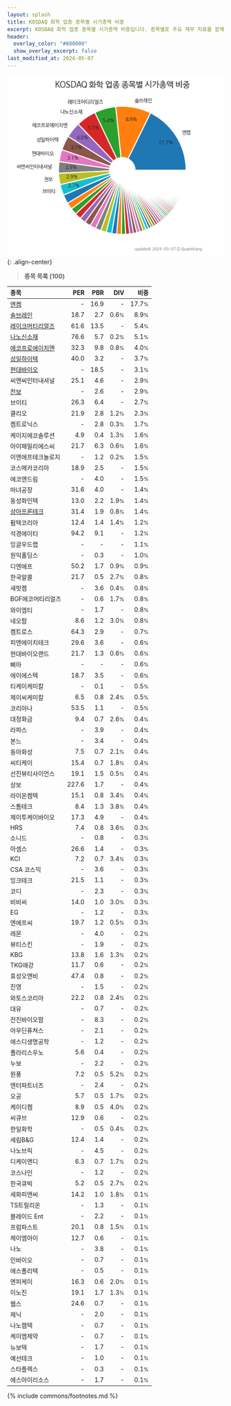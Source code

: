 ```yaml
---
layout: splash
title: KOSDAQ 화학 업종 종목별 시가총액 비중
excerpt: KOSDAQ 화학 업종 종목별 시가총액 비중입니다. 종목별로 주요 재무 지표를 함께 표시합니다.
header:
  overlay_color: "#800000"
  show_overlay_excerpt: false
last_modified_at: 2024-05-07
---
```



![KOSDAQ 화학 업종 종목별 시가총액 비중](/stats/sector/images/kosdaq_업종_화학_종목.png){: .align-center}


> **종목 목록 (100)**<a id="list"></a>

| **종목** | **PER** | **PBR** | **DIV** | **비중** |
| :------- | ------: | ------: | ------: | -------: |
| [엔켐](/348370/) | - | 16.9 | - | 17.7<small>%</small> |
| [솔브레인](/357780/) | 18.7 | 2.7 | 0.6<small>%</small> | 8.9<small>%</small> |
| [레이크머티리얼즈](/281740/) | 61.6 | 13.5 | - | 5.4<small>%</small> |
| [나노신소재](/121600/) | 76.6 | 5.7 | 0.2<small>%</small> | 5.1<small>%</small> |
| [에코프로에이치엔](/383310/) | 32.3 | 9.8 | 0.8<small>%</small> | 4.0<small>%</small> |
| [성일하이텍](/365340/) | 40.0 | 3.2 | - | 3.7<small>%</small> |
| [현대바이오](/048410/) | - | 18.5 | - | 3.1<small>%</small> |
| 씨앤씨인터내셔널 | 25.1 | 4.6 | - | 2.9<small>%</small> |
| [천보](/278280/) | - | 2.6 | - | 2.9<small>%</small> |
| 브이티 | 26.3 | 6.4 | - | 2.7<small>%</small> |
| 클리오 | 21.9 | 2.8 | 1.2<small>%</small> | 2.3<small>%</small> |
| 켐트로닉스 | - | 2.8 | 0.3<small>%</small> | 1.7<small>%</small> |
| 케이지에코솔루션 | 4.9 | 0.4 | 1.3<small>%</small> | 1.6<small>%</small> |
| 아이패밀리에스씨 | 21.7 | 6.3 | 0.6<small>%</small> | 1.6<small>%</small> |
| 이엔에프테크놀로지 | - | 1.2 | 0.2<small>%</small> | 1.5<small>%</small> |
| 코스메카코리아 | 18.9 | 2.5 | - | 1.5<small>%</small> |
| 에코앤드림 | - | 4.0 | - | 1.5<small>%</small> |
| 마녀공장 | 31.6 | 4.0 | - | 1.4<small>%</small> |
| 동성화인텍 | 13.0 | 2.2 | 1.9<small>%</small> | 1.4<small>%</small> |
| [상아프론테크](/089980/) | 31.4 | 1.9 | 0.8<small>%</small> | 1.4<small>%</small> |
| 펌텍코리아 | 12.4 | 1.4 | 1.4<small>%</small> | 1.2<small>%</small> |
| 석경에이티 | 94.2 | 9.1 | - | 1.2<small>%</small> |
| 잉글우드랩 | - | - | - | 1.1<small>%</small> |
| 원익홀딩스 | - | 0.3 | - | 1.0<small>%</small> |
| 디엔에프 | 50.2 | 1.7 | 0.9<small>%</small> | 0.9<small>%</small> |
| 한국알콜 | 21.7 | 0.5 | 2.7<small>%</small> | 0.8<small>%</small> |
| 새빗켐 | - | 3.6 | 0.4<small>%</small> | 0.8<small>%</small> |
| BGF에코머티리얼즈 | - | 0.6 | 1.7<small>%</small> | 0.8<small>%</small> |
| 와이엠티 | - | 1.7 | - | 0.8<small>%</small> |
| 네오팜 | 8.6 | 1.2 | 3.0<small>%</small> | 0.8<small>%</small> |
| 켐트로스 | 64.3 | 2.9 | - | 0.7<small>%</small> |
| 피엔에이치테크 | 29.6 | 3.6 | - | 0.6<small>%</small> |
| 현대바이오랜드 | 21.7 | 1.3 | 0.6<small>%</small> | 0.6<small>%</small> |
| 삐아 | - | - | - | 0.6<small>%</small> |
| 에이에스텍 | 18.7 | 3.5 | - | 0.6<small>%</small> |
| 티케이케미칼 | - | 0.1 | - | 0.5<small>%</small> |
| 제이씨케미칼 | 6.5 | 0.8 | 2.4<small>%</small> | 0.5<small>%</small> |
| 코리아나 | 53.5 | 1.1 | - | 0.5<small>%</small> |
| 대정화금 | 9.4 | 0.7 | 2.6<small>%</small> | 0.4<small>%</small> |
| 라파스 | - | 3.9 | - | 0.4<small>%</small> |
| 본느 | - | 3.4 | - | 0.4<small>%</small> |
| 동아화성 | 7.5 | 0.7 | 2.1<small>%</small> | 0.4<small>%</small> |
| 씨티케이 | 15.4 | 0.7 | 1.8<small>%</small> | 0.4<small>%</small> |
| 선진뷰티사이언스 | 19.1 | 1.5 | 0.5<small>%</small> | 0.4<small>%</small> |
| 상보 | 227.6 | 1.7 | - | 0.4<small>%</small> |
| 라이온켐텍 | 15.1 | 0.8 | 3.4<small>%</small> | 0.4<small>%</small> |
| 스톰테크 | 8.4 | 1.3 | 3.8<small>%</small> | 0.4<small>%</small> |
| 제이투케이바이오 | 17.3 | 4.9 | - | 0.4<small>%</small> |
| HRS | 7.4 | 0.8 | 3.6<small>%</small> | 0.3<small>%</small> |
| 소니드 | - | 0.8 | - | 0.3<small>%</small> |
| 아셈스 | 26.6 | 1.4 | - | 0.3<small>%</small> |
| KCI | 7.2 | 0.7 | 3.4<small>%</small> | 0.3<small>%</small> |
| CSA 코스믹 | - | 3.6 | - | 0.3<small>%</small> |
| 잉크테크 | 21.5 | 1.1 | - | 0.3<small>%</small> |
| 코디 | - | 2.3 | - | 0.3<small>%</small> |
| 비비씨 | 14.0 | 1.0 | 3.0<small>%</small> | 0.3<small>%</small> |
| EG | - | 1.2 | - | 0.3<small>%</small> |
| 엔에프씨 | 19.7 | 1.2 | 0.5<small>%</small> | 0.3<small>%</small> |
| 레몬 | - | 4.0 | - | 0.2<small>%</small> |
| 뷰티스킨 | - | 1.9 | - | 0.2<small>%</small> |
| KBG | 13.8 | 1.6 | 1.3<small>%</small> | 0.2<small>%</small> |
| TKG애강 | 11.7 | 0.6 | - | 0.2<small>%</small> |
| 효성오앤비 | 47.4 | 0.8 | - | 0.2<small>%</small> |
| 진영 | - | 1.5 | - | 0.2<small>%</small> |
| 와토스코리아 | 22.2 | 0.8 | 2.4<small>%</small> | 0.2<small>%</small> |
| 대유 | - | 0.7 | - | 0.2<small>%</small> |
| 전진바이오팜 | - | 8.3 | - | 0.2<small>%</small> |
| 아우딘퓨쳐스 | - | 2.1 | - | 0.2<small>%</small> |
| 에스디생명공학 | - | 1.2 | - | 0.2<small>%</small> |
| 폴라리스우노 | 5.6 | 0.4 | - | 0.2<small>%</small> |
| 누보 | - | 2.2 | - | 0.2<small>%</small> |
| 원풍 | 7.2 | 0.5 | 5.2<small>%</small> | 0.2<small>%</small> |
| 엔터파트너즈 | - | 2.4 | - | 0.2<small>%</small> |
| 오공 | 5.7 | 0.5 | 1.7<small>%</small> | 0.2<small>%</small> |
| 케이디켐 | 8.9 | 0.5 | 4.0<small>%</small> | 0.2<small>%</small> |
| 씨큐브 | 12.9 | 0.6 | - | 0.2<small>%</small> |
| 한일화학 | - | 0.5 | 0.4<small>%</small> | 0.2<small>%</small> |
| 세림B&G | 12.4 | 1.4 | - | 0.2<small>%</small> |
| 나노브릭 | - | 4.5 | - | 0.2<small>%</small> |
| 디케이앤디 | 6.3 | 0.7 | 1.7<small>%</small> | 0.2<small>%</small> |
| 코스나인 | - | 1.2 | - | 0.2<small>%</small> |
| 한국큐빅 | 5.2 | 0.5 | 2.7<small>%</small> | 0.2<small>%</small> |
| 세화피앤씨 | 14.2 | 1.0 | 1.8<small>%</small> | 0.1<small>%</small> |
| TS트릴리온 | - | 1.3 | - | 0.1<small>%</small> |
| 블레이드 Ent | - | 2.2 | - | 0.1<small>%</small> |
| 프럼파스트 | 20.1 | 0.8 | 1.5<small>%</small> | 0.1<small>%</small> |
| 제이엠아이 | 12.7 | 0.6 | - | 0.1<small>%</small> |
| 나노 | - | 3.8 | - | 0.1<small>%</small> |
| 인바이오 | - | 0.7 | - | 0.1<small>%</small> |
| 에스폴리텍 | - | 0.5 | - | 0.1<small>%</small> |
| 엔피케이 | 16.3 | 0.6 | 2.0<small>%</small> | 0.1<small>%</small> |
| 이노진 | 19.1 | 1.7 | 1.3<small>%</small> | 0.1<small>%</small> |
| 웹스 | 24.6 | 0.7 | - | 0.1<small>%</small> |
| 제닉 | - | 2.0 | - | 0.1<small>%</small> |
| 나노캠텍 | - | 0.7 | - | 0.1<small>%</small> |
| 케이엠제약 | - | 0.7 | - | 0.1<small>%</small> |
| 뉴보텍 | - | 1.7 | - | 0.1<small>%</small> |
| 예선테크 | - | 1.0 | - | 0.1<small>%</small> |
| 스타플렉스 | - | 0.3 | - | 0.1<small>%</small> |
| 에스아이리소스 | - | 1.7 | - | 0.1<small>%</small> |

{% include commons/footnotes.md %}